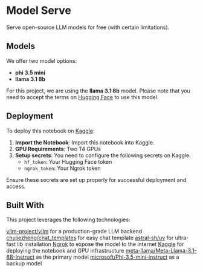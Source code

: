# Model Serve

Serve open-source LLM models for free (with certain limitations).

## Models

We offer two model options:

- **phi 3.5 mini**
- **llama 3.1 8b**

For this project, we are using the **llama 3.1 8b** model. Please note that you need to accept the terms on [Hugging Face](https://huggingface.co/meta-llama/Meta-Llama-3.1-8B-Instruct) to use this model.

## Deployment

To deploy this notebook on [Kaggle](https://www.kaggle.com/):

1. **Import the Notebook**: Import this notebook into Kaggle.
2. **GPU Requirements**: Two T4 GPUs
3. **Setup secrets**: You need to configure the following secrets on Kaggle:
    - `hf_token`: Your Hugging Face token
    - `ngrok_token`: Your Ngrok token

Ensure these secrets are set up properly for successful deployment and access.

## Built With

This project leverages the following technologies:

[vllm-project/vllm](https://github.com/vllm-project/vllm) for a production-grade LLM backend
[chujiezheng/chat_templates](https://github.com/chujiezheng/chat_templates) for easy chat template
[astral-sh/uv](https://github.com/astral-sh/uv) for ultra-fast lib installation
[Ngrok](https://ngrok.com/) to expose the model to the internet
[Kaggle](https://www.kaggle.com/) for deploying the notebook and GPU infrastructure
[meta-llama/Meta-Llama-3.1-8B-Instruct](https://huggingface.co/meta-llama/Meta-Llama-3.1-8B-Instruct) as the primary model
[microsoft/Phi-3.5-mini-instruct](https://huggingface.co/microsoft/Phi-3.5-mini-instruct) as a backup model
